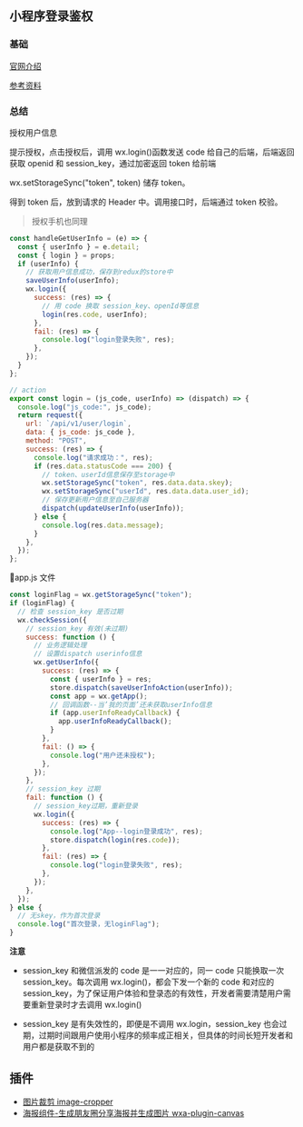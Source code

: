<!-- # 开发小程序遇到的问题记录 -->

## 小程序登录鉴权

### 基础

[官网介绍](https://developers.weixin.qq.com/miniprogram/dev/framework/open-ability/login.html)

[参考资料](https://segmentfault.com/a/1190000014234141)

### 总结

授权用户信息

提示授权，点击授权后，调用 wx.login()函数发送 code 给自己的后端，后端返回获取 openid 和 session_key，通过加密返回 token 给前端

wx.setStorageSync("token", token) 储存 token。

得到 token 后，放到请求的 Header 中。调用接口时，后端通过 token 校验。

> 授权手机也同理

```js
const handleGetUserInfo = (e) => {
  const { userInfo } = e.detail;
  const { login } = props;
  if (userInfo) {
    // 获取用户信息成功，保存到redux的store中
    saveUserInfo(userInfo);
    wx.login({
      success: (res) => {
        // 用 code 换取 session_key、openId等信息
        login(res.code, userInfo);
      },
      fail: (res) => {
        console.log("login登录失败", res);
      },
    });
  }
};

// action
export const login = (js_code, userInfo) => (dispatch) => {
  console.log("js_code:", js_code);
  return request({
    url: `/api/v1/user/login`,
    data: { js_code: js_code },
    method: "POST",
    success: (res) => {
      console.log("请求成功：", res);
      if (res.data.statusCode === 200) {
        // token、userId信息保存至storage中
        wx.setStorageSync("token", res.data.data.skey);
        wx.setStorageSync("userId", res.data.data.user_id);
        // 保存更新用户信息至自己服务器
        dispatch(updateUserInfo(userInfo));
      } else {
        console.log(res.data.message);
      }
    },
  });
};
```

app.js 文件

```js
const loginFlag = wx.getStorageSync("token");
if (loginFlag) {
  // 检查 session_key 是否过期
  wx.checkSession({
    // session_key 有效(未过期)
    success: function () {
      // 业务逻辑处理
      // 设置dispatch userinfo信息
      wx.getUserInfo({
        success: (res) => {
          const { userInfo } = res;
          store.dispatch(saveUserInfoAction(userInfo));
          const app = wx.getApp();
          // 回调函数--当’我的页面’还未获取userInfo信息
          if (app.userInfoReadyCallback) {
            app.userInfoReadyCallback();
          }
        },
        fail: () => {
          console.log("用户还未授权");
        },
      });
    },
    // session_key 过期
    fail: function () {
      // session_key过期，重新登录
      wx.login({
        success: (res) => {
          console.log("App--login登录成功", res);
          store.dispatch(login(res.code));
        },
        fail: (res) => {
          console.log("login登录失败", res);
        },
      });
    },
  });
} else {
  // 无skey，作为首次登录
  console.log("首次登录，无loginFlag");
}
```

**注意**

- session_key 和微信派发的 code 是一一对应的，同一 code 只能换取一次 session_key。每次调用 wx.login()，都会下发一个新的 code 和对应的 session_key，为了保证用户体验和登录态的有效性，开发者需要清楚用户需要重新登录时才去调用 wx.login()

- session_key 是有失效性的，即便是不调用 wx.login，session_key 也会过期，过期时间跟用户使用小程序的频率成正相关，但具体的时间长短开发者和用户都是获取不到的

## 插件

- [图片裁剪 image-cropper](https://github.com/wx-plugin/image-cropper)
- [海报组件-生成朋友圈分享海报并生成图片 wxa-plugin-canvas](https://github.com/jasondu/wxa-plugin-canvas)
